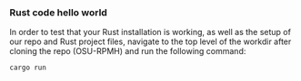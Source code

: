 ### Rust code hello world

In order to test that your Rust installation is working, as well as the setup of our repo and Rust project files, navigate to the top level of the workdir after cloning the repo (OSU-RPMH) and run the following command:

```bash
cargo run
```
